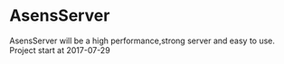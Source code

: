 # AsensServer

AsensServer will be a high performance,strong server and easy to use.
<br>Project start at 2017-07-29 
 
